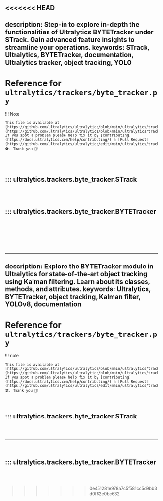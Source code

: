 <<<<<<< HEAD
---
description: Step-in to explore in-depth the functionalities of Ultralytics BYTETracker under STrack. Gain advanced feature insights to streamline your operations.
keywords: STrack, Ultralytics, BYTETracker, documentation, Ultralytics tracker, object tracking, YOLO
---

# Reference for `ultralytics/trackers/byte_tracker.py`

!!! Note

    This file is available at [https://github.com/ultralytics/ultralytics/blob/main/ultralytics/trackers/byte_tracker.py](https://github.com/ultralytics/ultralytics/blob/main/ultralytics/trackers/byte_tracker.py). If you spot a problem please help fix it by [contributing](https://docs.ultralytics.com/help/contributing/) a [Pull Request](https://github.com/ultralytics/ultralytics/edit/main/ultralytics/trackers/byte_tracker.py) 🛠️. Thank you 🙏!

<br><br>

## ::: ultralytics.trackers.byte_tracker.STrack

<br><br>

## ::: ultralytics.trackers.byte_tracker.BYTETracker

<br><br>
=======
---
description: Explore the BYTETracker module in Ultralytics for state-of-the-art object tracking using Kalman filtering. Learn about its classes, methods, and attributes.
keywords: Ultralytics, BYTETracker, object tracking, Kalman filter, YOLOv8, documentation
---

# Reference for `ultralytics/trackers/byte_tracker.py`

!!! note

    This file is available at [https://github.com/ultralytics/ultralytics/blob/main/ultralytics/trackers/byte_tracker.py](https://github.com/ultralytics/ultralytics/blob/main/ultralytics/trackers/byte_tracker.py). If you spot a problem please help fix it by [contributing](https://docs.ultralytics.com/help/contributing/) a [Pull Request](https://github.com/ultralytics/ultralytics/edit/main/ultralytics/trackers/byte_tracker.py) 🛠️. Thank you 🙏!

<br>

## ::: ultralytics.trackers.byte_tracker.STrack

<br><br><hr><br>

## ::: ultralytics.trackers.byte_tracker.BYTETracker

<br><br>
>>>>>>> 0e451281e978a7c5f581cc5d9bb3d0f62e0bc632
